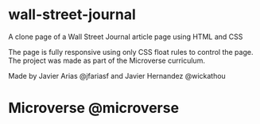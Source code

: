 # wall-street-journal
A clone page of a Wall Street Journal article page using HTML and CSS

The page is fully responsive using only CSS float rules to control the page. The project was made as part of the Microverse curriculum.

Made by Javier Arias @jfariasf and Javier Hernandez @wickathou
# Microverse @microverse
